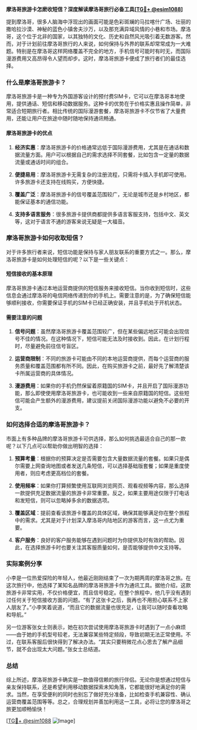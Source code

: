 **摩洛哥旅游卡怎麽收短信？深度解读摩洛哥旅行必备工具[[TG💪+ @esim1088](https://t.me/s/esim1088)]**

提到摩洛哥，很多人脑海中浮现出的画面可能是色彩斑斓的马拉喀什广场、壮丽的撒哈拉沙漠、神秘的蓝色小镇舍夫沙万，以及那充满异域风情的小巷和市场。摩洛哥，这个位于北非的国家，以其独特的文化、历史和自然风光吸引着无数游客。然而，对于计划前往摩洛哥旅行的人来说，如何保持与外界的联系却常常成为一大难题。特别是在摩洛哥这样网络覆盖不完全的地方，手机信号可能时有时无，而国际漫游费用又高昂得令人望而却步。这时，摩洛哥旅游卡便成了旅行者们的最佳选择。

### 什么是摩洛哥旅游卡？

摩洛哥旅游卡是一种专为外国游客设计的预付费SIM卡，它可以在摩洛哥本地使用，提供通话、短信和移动数据服务。这种卡的优势在于价格实惠且操作简单，非常适合短期旅行者。相比传统的国际漫游套餐，摩洛哥旅游卡不仅节省了大量费用，还能让用户在旅途中随时随地保持通讯畅通。

#### 摩洛哥旅游卡的优点

1. **经济实惠**：摩洛哥旅游卡的价格通常远低于国际漫游费用，尤其是在通话和数据流量方面。用户可以根据自己的需求选择不同套餐，比如包含一定量的数据流量或通话时间的组合。
   
2. **便捷易用**：摩洛哥旅游卡无需复杂的注册流程，只需将卡插入手机即可使用。许多旅游卡还支持在线购买，方便快捷。

3. **覆盖广泛**：摩洛哥旅游卡的信号覆盖范围较广，无论是城市还是乡村地区，都能保证基本的通信功能。

4. **支持多语言服务**：很多旅游卡提供商都提供多语言客服支持，包括中文、英文等，这对于语言不通的游客来说无疑是一大福音。

### 摩洛哥旅游卡如何收取短信？

对于许多旅行者来说，短信功能是保持与家人朋友联系的重要方式之一。那么，摩洛哥旅游卡是如何处理短信的呢？以下是一些关键点：

#### 短信接收的基本原理

摩洛哥旅游卡通过本地运营商提供的短信服务来接收短信。当你收到短信时，这些信息会通过摩洛哥的电信网络传递到你的手机上。需要注意的是，为了确保短信能够顺利接收，你需要保证手机的SIM卡已经正确安装，并且手机处于开机状态。

#### 需要注意的问题

1. **信号问题**：虽然摩洛哥旅游卡覆盖范围较广，但在某些偏远地区可能会出现信号不佳的情况。在这种情况下，短信可能无法及时接收到。因此，在计划行程时，尽量避免前往信号盲区。

2. **运营商限制**：不同的旅游卡可能由不同的本地运营商提供，而每个运营商的服务质量和覆盖范围都有所不同。因此，在购买旅游卡之前，最好先了解清楚该卡所属运营商的具体情况。

3. **漫游费用**：如果你的手机仍然保留着原籍国的SIM卡，并且开启了国际漫游功能，那么即使使用摩洛哥旅游卡，也可能收到一些来自原籍国的短信。这些短信可能会产生额外的漫游费用，建议提前关闭国际漫游功能以避免不必要的开支。

### 如何选择合适的摩洛哥旅游卡？

市面上有多种品牌的摩洛哥旅游卡可供选择，那么如何挑选最适合自己的那一款呢？以下几点可以帮助你做出明智的选择：

1. **预算考量**：根据你的预算决定是否需要包含大量数据流量的套餐。如果只是偶尔需要上网查询地图或者发送几条短信，可以选择基础版套餐；如果是重度使用者，则应考虑更高档位的套餐。

2. **使用频率**：如果你打算频繁使用互联网浏览网页、观看视频等内容，那么选择一款提供充足数据流量的旅游卡非常重要。反之，如果主要用途仅限于打电话和发短信，则可以忽略掉多余的数据选项。

3. **覆盖区域**：提前查看该旅游卡覆盖的具体区域，确保其能够满足你在整个旅程中的需求。尤其是对于计划深入摩洛哥内陆地区的游客而言，这一点尤为重要。

4. **客户服务**：良好的客户服务能够在遇到问题时为你提供及时有效的帮助。因此，在选择旅游卡时也要关注其客服质量如何，是否能够提供中文支持等。

### 实际案例分享

小李是一位热爱探险的年轻人，他最近刚刚结束了一次为期两周的摩洛哥之旅。在这次旅行中，他选择了某知名品牌的摩洛哥旅游卡作为通讯工具。据他介绍，这款旅游卡非常实用，不仅价格便宜，而且信号稳定。在整个旅程中，他几乎没有遇到过任何关于短信接收方面的问题。“有了这张卡之后，我再也不用担心联系不上家人朋友了。”小李笑着说道，“而且它的数据流量也很充足，让我可以随时查看攻略和导航。”

另一位游客张女士则表示，她在初次尝试使用摩洛哥旅游卡时遇到了一点小麻烦——由于她的手机型号较老，无法兼容某些特定频段，导致初期无法正常使用。不过，在联系客服后很快得到了解决办法。“其实只要稍微花点心思去了解产品细节，就不会出现太大问题。”张女士总结道。

### 总结

综上所述，摩洛哥旅游卡确实是一款值得信赖的旅行伴侣。无论你是想通过短信与亲友保持联系，还是希望利用移动数据探索未知角落，它都能很好地满足你的需求。当然，在享受便利的同时也别忘了做好充分准备，比如检查手机兼容性、确认运营商覆盖范围等等。总之，合理规划并善加利用这一工具，必将让您的摩洛哥之旅更加顺畅愉快！

[[TG💪+ @esim1088](https://t.me/s/esim1088) ![Image](https://i.postimg.cc/4NQfJmqS/Snipaste-2025-05-13-00-14-12.png)]